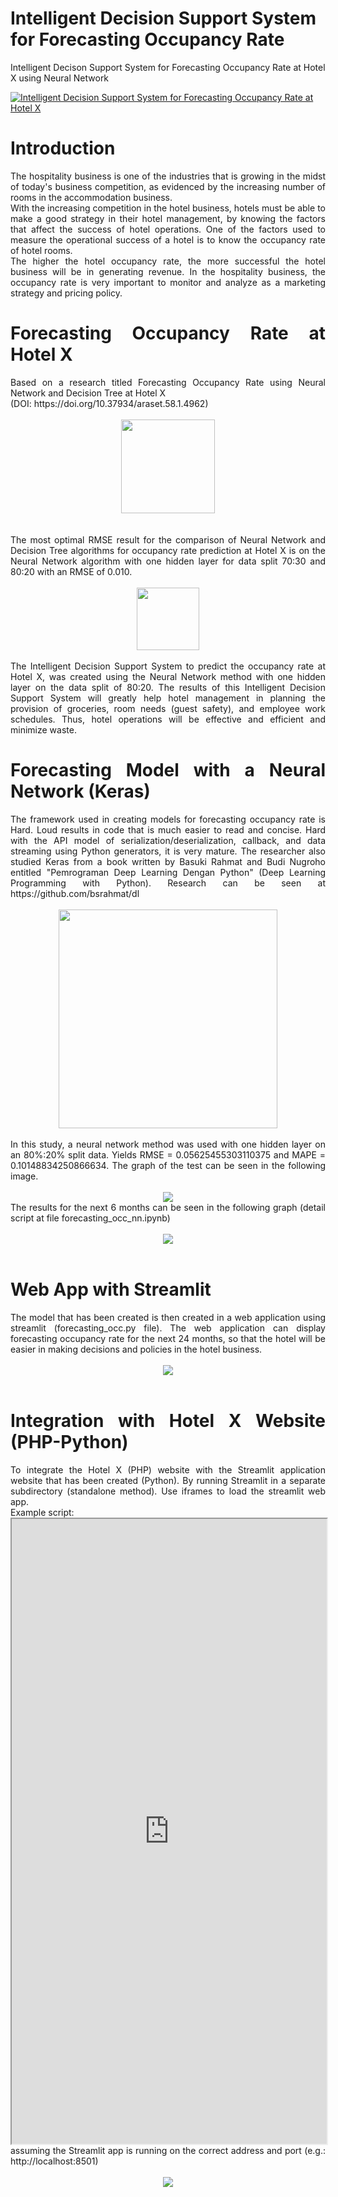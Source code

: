 # Intelligent Decision Support System for Forecasting Occupancy Rate
Intelligent Decison Support System for Forecasting Occupancy Rate at Hotel X using Neural Network


  [![Intelligent Decision Support System for Forecasting Occupancy Rate at Hotel X](https://img.youtube.com/vi/1SYQfIiM2WU/0.jpg)](https://www.youtube.com/watch?v=1SYQfIiM2WU)

# Introduction
<div align="justify">
The hospitality business is one of the industries that is growing in the midst of today's business competition, as evidenced by the increasing number of rooms in the accommodation business.
<br>
With the increasing competition in the hotel business, hotels must be able to make a good strategy in their hotel management, by knowing the factors that affect the success of hotel operations. One of the factors used to measure the operational success of a hotel is to know the occupancy rate of hotel rooms. 
<br>
The higher the hotel occupancy rate, the more successful the hotel business will be in generating revenue. In the hospitality business, the occupancy rate is very important to monitor and analyze as a marketing strategy and pricing policy.
<br>

# Forecasting Occupancy Rate at Hotel X
<div align="justify">
Based on a research titled Forecasting Occupancy Rate using Neural Network and Decision Tree at Hotel X 
<br>
(DOI: https://doi.org/10.37934/araset.58.1.4962)
<br>
</div>
<br>
<div align="middle">
<img src="documentation/forecast-occ.png" height="150rm">
</div>
<br>
<br>
<div align="justify">
The most optimal RMSE result for the comparison of Neural Network and Decision Tree algorithms for occupancy rate prediction at Hotel X is on the Neural Network algorithm with one hidden layer for data split 70:30 and 80:20 with an RMSE of 0.010.
<br>
</div>
<br>
<div align="middle">
<img src="documentation/comparison-algorithm.png" height="100rm">
</div>
<br>
<div align="justify">
The Intelligent Decision Support System to predict the occupancy rate at Hotel X, was created using the Neural Network method with one hidden layer on the data split of 80:20. The results of this Intelligent Decision Support System will greatly help hotel management in planning the provision of groceries, room needs (guest safety), and employee work schedules. Thus, hotel operations will be effective and efficient and minimize waste.
</div>
  
# Forecasting Model with a Neural Network (Keras)
<div align="justify">
The framework used in creating models for forecasting occupancy rate is Hard. Loud results in code that is much easier to read and concise. Hard with the API model of serialization/deserialization, callback, and data streaming using Python generators, it is very mature. The researcher also studied Keras from a book written by Basuki Rahmat and Budi Nugroho entitled "Pemrograman Deep Learning Dengan Python" (Deep Learning Programming with Python). Research can be seen at https://github.com/bsrahmat/dl
</div>
<br>
<div align="middle">
<img src="./documentation/Cover_DL.jpg" height="350rm">
</div>
<br>
<div align="justify">
In this study, a neural network method was used with one hidden layer on an 80%:20% split data. Yields RMSE = 0.05625455303110375 and MAPE = 0.10148834250866634. The graph of the test can be seen in the following image.
</div>
<br>
<div align="middle">
  <img src="./documentation/NN 80-20.png">
</div>
<div align="justify">
  The results for the next 6 months can be seen in the following graph (detail script at file forecasting_occ_nn.ipynb)
</div>
<br>
<div align="middle">
<img src="./documentation/NN 6 months later.png">
</div>
<br>

# Web App with Streamlit
<div align="justify">
The model that has been created is then created in a web application using streamlit (forecasting_occ.py file). The web application can display forecasting occupancy rate for the next 24 months, so that the hotel will be easier in making decisions and policies in the hotel business.
</div>
<br>
<div align="middle">
<img src="./documentation/Occ Streamlit.png">
</div>
<br>

# Integration with Hotel X Website (PHP-Python)
<div align="justify">
To integrate the Hotel X (PHP) website with the Streamlit application website that has been created (Python). By running Streamlit in a separate subdirectory (standalone method).  Use iframes to load the streamlit web app.
<br>
Example script:
<br>
 <iframe src="http://localhost:8501" width="100%" height="1000px"></iframe>
<br>
assuming the Streamlit app is running on the correct address and port (e.g.: http://localhost:8501)
</div>
<br>
<div align="middle">
  <img src="./documentation/Occ.png">
</div>

